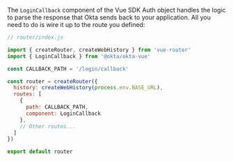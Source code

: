 The `LoginCallback` component of the Vue SDK Auth object handles the logic to parse the response that Okta sends back to your application. All you need to do is wire it up to the route you defined:

```javascript
// router/index.js

import { createRouter, createWebHistory } from 'vue-router'
import { LoginCallback } from '@okta/okta-vue'

const CALLBACK_PATH = '/login/callback'

const router = createRouter({
  history: createWebHistory(process.env.BASE_URL),
  routes: [
    {
      path: CALLBACK_PATH,
      component: LoginCallback
    },
    // Other routes...
  ]
})

export default router
```
